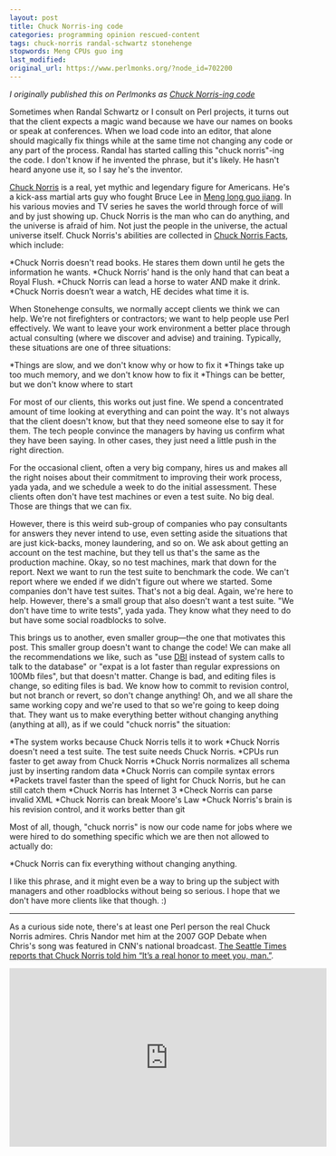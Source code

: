 ```yaml
---
layout: post
title: Chuck Norris-ing code
categories: programming opinion rescued-content
tags: chuck-norris randal-schwartz stonehenge
stopwords: Meng CPUs guo ing
last_modified:
original_url: https://www.perlmonks.org/?node_id=702200
---
```


*I originally published this on Perlmonks as [Chuck Norris-ing code](https://www.perlmonks.org/?node_id=702200)*


Sometimes when Randal Schwartz or I consult on Perl projects, it turns out that the client expects a magic wand because we have our names on books or speak at conferences. When we load code into an editor, that alone should magically fix things while at the same time not changing any code or any part of the process. Randal has started calling this "chuck norris"-ing the code. I don't know if he invented the phrase, but it's likely. He hasn't heard anyone use it, so I say he's the inventor.

<!--more-->

[Chuck Norris](https://chucknorris.com) is a real, yet mythic and legendary figure for Americans. He's a kick-ass martial arts guy who fought Bruce Lee in [Meng long guo jiang](http://www.imdb.com/title/tt0068935/). In his various movies and TV series he saves the world through force of will and by just showing up. Chuck Norris is the man who can do anything, and the universe is afraid of him. Not just the people in the universe, the actual universe itself. Chuck Norris's abilities are collected in [Chuck Norris Facts](https://en.wikipedia.org/wiki/Chuck_Norris_facts), which include:

*Chuck Norris doesn't read books. He stares them down until he gets the information he wants.
*Chuck Norris’ hand is the only hand that can beat a Royal Flush.
*Chuck Norris can lead a horse to water AND make it drink.
*Chuck Norris doesn’t wear a watch, HE decides what time it is.


When Stonehenge  consults, we normally accept clients we think we can help. We're not firefighters or contractors; we want to help people use Perl effectively. We want to leave your work environment a better place through actual consulting (where we discover and advise) and training. Typically, these situations are one of three situations:


*Things are slow, and we don't know why or how to fix it
*Things take up too much memory, and we don't know how to fix it
*Things can be better, but we don't know where to start

For most of our clients, this works out just fine. We spend a concentrated amount of time looking at everything and can point the way. It's not always that the client doesn't know, but that they need someone else to say it for them. The tech people convince the managers by having us confirm what they have been saying. In other cases, they just need a little push in the right direction.

For the occasional client, often a very big company, hires us and makes all the right noises about their commitment to improving their work process, yada yada, and we schedule a week to do the initial assessment. These clients often don't have test machines or even a test suite. No big deal. Those are things that we can fix.

However, there is this weird sub-group of companies who pay consultants for answers they never intend to use, even setting aside the situations that are just kick-backs, money laundering, and so on. We ask about getting an account on the test machine, but they tell us that's the same as the production machine. Okay, so no test machines, mark that down for the report. Next we want to run the test suite to benchmark the code. We can't report where we ended if we didn't figure out where we started. Some companies don't have test suites. That's not a big deal. Again, we're here to help. However, there's a small group that also doesn't want a test suite. "We don't have time to write tests", yada yada. They know what they need to do but have some social roadblocks to solve.


This brings us to another, even smaller group—the one that motivates this post. This smaller group doesn't want to change the code! We can make all the recommendations we like, such as "use [DBI](http://www.metacpan.org/pod/DBI) instead of system calls to talk to the database" or "expat is a lot faster than regular expressions on 100Mb files", but that doesn't matter. Change is bad, and editing files is change, so editing files is bad. We know how to commit to revision control, but not branch or revert, so don't change anything! Oh, and we all share the same working copy and we're used to that so we're going to keep doing that. They want us to make everything better without changing anything (anything at all), as if we could "chuck norris" the situation:

*The system works because Chuck Norris tells it to work
*Chuck Norris doesn't need a test suite. The test suite needs Chuck Norris.
*CPUs run faster to get away from Chuck Norris
*Chuck Norris normalizes all schema just by inserting random data
*Chuck Norris can compile syntax errors
*Packets travel faster than the speed of light for Chuck Norris, but he can still catch them
*Chuck Norris has Internet 3
*Check Norris can parse invalid XML
*Chuck Norris can break Moore's Law
*Chuck Norris's brain is his revision control, and it works better than git


Most of all, though, "chuck norris" is now our code name for jobs where we were hired to do something specific which we are then not allowed to actually do:

*Chuck Norris can fix everything without changing anything.

I like this phrase, and it might even be a way to bring up the subject with managers and other roadblocks without being so serious. I hope that we don't have more clients like that though. :)

---

As a curious side note, there's at least one Perl person the real Chuck Norris admires. Chris Nandor met him at the 2007 GOP Debate when
Chris's song was featured in CNN's national broadcast. [The Seattle Times reports that Chuck Norris told him “It’s a real honor to meet you, man.”](https://www.seattletimes.com/seattle-news/putting-politics-to-music-makes-arlington-man-star-of-the-cnn-youtube-debate/).

<div class="youtube">
<iframe width="560" height="315" src="https://www.youtube.com/embed/Z5_7nWgcSjE" frameborder="0" allow="accelerometer; autoplay; encrypted-media; gyroscope; picture-in-picture" allowfullscreen></iframe>
</div>
